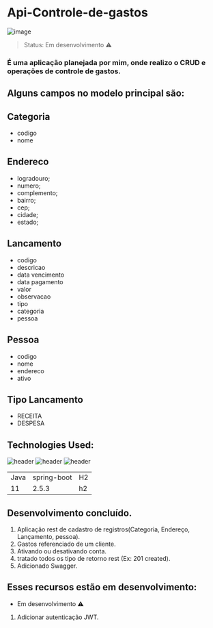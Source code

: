 # Api-Controle-de-gastos

![image](https://github.com/JoaoEduardoFM/Api-Rest-Spring-Boot/assets/90796699/9f847992-90ae-48e6-8b65-7337b656a8a5)

> Status: Em desenvolvimento ⚠️

### É uma aplicação planejada por mim, onde realizo o CRUD e operações de controle de gastos.

## Alguns campos no modelo principal são:

## Categoria
+ codigo 
+ nome

## Endereco
+ logradouro;
+ numero;
+ complemento;
+ bairro;
+ cep;
+ cidade;
+ estado;

## Lancamento
+ codigo
+ descricao
+ data vencimento
+ data pagamento
+ valor
+ observacao
+ tipo
+ categoria
+ pessoa

## Pessoa
+ codigo
+ nome
+ endereco
+ ativo

## Tipo Lancamento
+ RECEITA
+ DESPESA

## Technologies Used:
![header](https://user-images.githubusercontent.com/90796699/228732700-385f1245-70e2-4afa-8fcb-3838c43cc3d1.png)
![header](https://user-images.githubusercontent.com/90796699/228732963-6bafac5b-bb12-4e8d-b72a-47b3798f7bc3.png)
![header](https://user-images.githubusercontent.com/90796699/229381110-73a2592a-5e58-4948-ae38-a179cc119e10.png)
<table>
  <tr>
    <td>Java</td>
    <td>spring-boot</td>
    <td>H2</td>
  </tr>
  <tr>
    <td>11</td>
    <td>2.5.3</td>
    <td>h2</td>
  </tr>
</table>

## Desenvolvimento concluído.

1) Aplicação rest de cadastro de registros(Categoria, Endereço, Lançamento, pessoa).
2) Gastos referenciado de um cliente.
3) Ativando ou desativando conta.
4) tratado todos os tipo de retorno rest (Ex: 201 created).
5) Adicionado Swagger.

## Esses recursos estão em desenvolvimento:

- Em desenvolvimento ⚠️
1) Adicionar autenticação JWT.

